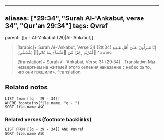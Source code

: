 
---
aliases: ["29:34", "Surah Al-'Ankabut, verse 34", "Qur'an 29:34"]
tags: Qvref
---

parent:: [[q - Al-'Ankabut (29)|Al-'Ankabut]]

> [!arabic]+ Surah Al-'Ankabut, Verse 34 (29:34)
> <span class="quran-arabic">إِنَّا مُنزِلُونَ عَلَىٰٓ أَهْلِ هَـٰذِهِ ٱلْقَرْيَةِ رِجْزًا مِّنَ ٱلسَّمَآءِ بِمَا كَانُوا۟ يَفْسُقُونَ</span>
^arabic

> [!translation]+ Surah Al-'Ankabut, Verse 34 (29:34) - Translation
> Мы низвергнем на жителей этого селения наказание с небес за то, что они грешили».
^translation



## Related notes
```dataview
LIST from [[q - 29 - 34]]
WHERE !contains(file.name, "q - ")
SORT file.name ASC
```

### Related verses (footnote backlinks)
```dataview
LIST FROM [[q - 29 - 34]] AND #Qvref
SORT file.name ASC
```

